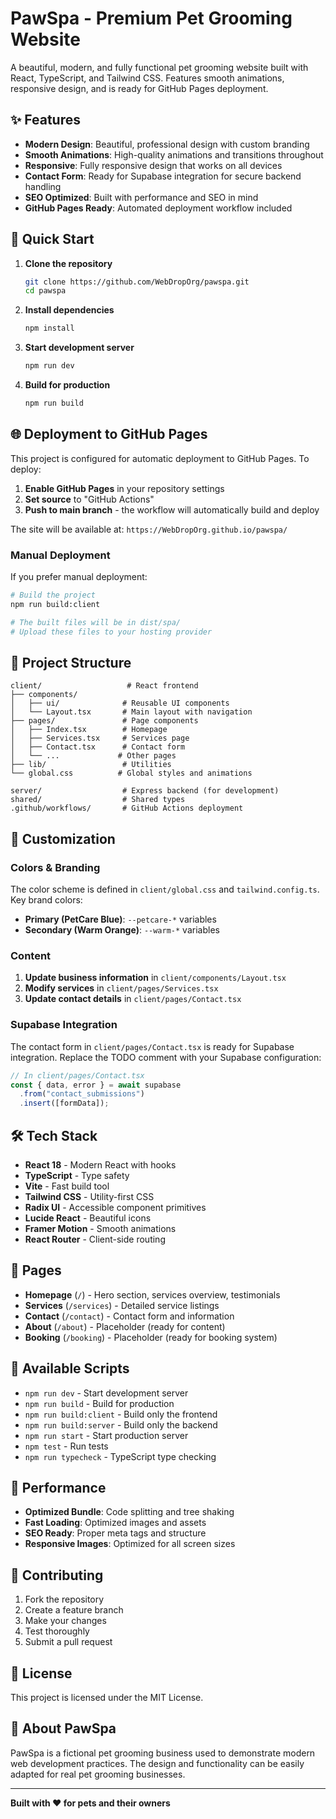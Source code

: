 # PawSpa - Premium Pet Grooming Website

A beautiful, modern, and fully functional pet grooming website built with React, TypeScript, and Tailwind CSS. Features smooth animations, responsive design, and is ready for GitHub Pages deployment.

## ✨ Features

- **Modern Design**: Beautiful, professional design with custom branding
- **Smooth Animations**: High-quality animations and transitions throughout
- **Responsive**: Fully responsive design that works on all devices
- **Contact Form**: Ready for Supabase integration for secure backend handling
- **SEO Optimized**: Built with performance and SEO in mind
- **GitHub Pages Ready**: Automated deployment workflow included

## 🚀 Quick Start

1. **Clone the repository**

   ```bash
   git clone https://github.com/WebDropOrg/pawspa.git
   cd pawspa
   ```

2. **Install dependencies**

   ```bash
   npm install
   ```

3. **Start development server**

   ```bash
   npm run dev
   ```

4. **Build for production**
   ```bash
   npm run build
   ```

## 🌐 Deployment to GitHub Pages

This project is configured for automatic deployment to GitHub Pages. To deploy:

1. **Enable GitHub Pages** in your repository settings
2. **Set source** to "GitHub Actions"
3. **Push to main branch** - the workflow will automatically build and deploy

The site will be available at: `https://WebDropOrg.github.io/pawspa/`

### Manual Deployment

If you prefer manual deployment:

```bash
# Build the project
npm run build:client

# The built files will be in dist/spa/
# Upload these files to your hosting provider
```

## 📂 Project Structure

```
client/                   # React frontend
├── components/
│   ├── ui/              # Reusable UI components
│   └── Layout.tsx       # Main layout with navigation
├── pages/               # Page components
│   ├── Index.tsx        # Homepage
│   ├── Services.tsx     # Services page
│   ├── Contact.tsx      # Contact form
│   └── ...             # Other pages
├── lib/                 # Utilities
└── global.css          # Global styles and animations

server/                  # Express backend (for development)
shared/                  # Shared types
.github/workflows/       # GitHub Actions deployment
```

## 🎨 Customization

### Colors & Branding

The color scheme is defined in `client/global.css` and `tailwind.config.ts`. Key brand colors:

- **Primary (PetCare Blue)**: `--petcare-*` variables
- **Secondary (Warm Orange)**: `--warm-*` variables

### Content

1. **Update business information** in `client/components/Layout.tsx`
2. **Modify services** in `client/pages/Services.tsx`
3. **Update contact details** in `client/pages/Contact.tsx`

### Supabase Integration

The contact form in `client/pages/Contact.tsx` is ready for Supabase integration. Replace the TODO comment with your Supabase configuration:

```typescript
// In client/pages/Contact.tsx
const { data, error } = await supabase
  .from("contact_submissions")
  .insert([formData]);
```

## 🛠 Tech Stack

- **React 18** - Modern React with hooks
- **TypeScript** - Type safety
- **Vite** - Fast build tool
- **Tailwind CSS** - Utility-first CSS
- **Radix UI** - Accessible component primitives
- **Lucide React** - Beautiful icons
- **Framer Motion** - Smooth animations
- **React Router** - Client-side routing

## 📱 Pages

- **Homepage** (`/`) - Hero section, services overview, testimonials
- **Services** (`/services`) - Detailed service listings
- **Contact** (`/contact`) - Contact form and information
- **About** (`/about`) - Placeholder (ready for content)
- **Booking** (`/booking`) - Placeholder (ready for booking system)

## 🔧 Available Scripts

- `npm run dev` - Start development server
- `npm run build` - Build for production
- `npm run build:client` - Build only the frontend
- `npm run build:server` - Build only the backend
- `npm run start` - Start production server
- `npm test` - Run tests
- `npm run typecheck` - TypeScript type checking

## 🎯 Performance

- **Optimized Bundle**: Code splitting and tree shaking
- **Fast Loading**: Optimized images and assets
- **SEO Ready**: Proper meta tags and structure
- **Responsive Images**: Optimized for all screen sizes

## 🤝 Contributing

1. Fork the repository
2. Create a feature branch
3. Make your changes
4. Test thoroughly
5. Submit a pull request

## 📄 License

This project is licensed under the MIT License.

## 🐾 About PawSpa

PawSpa is a fictional pet grooming business used to demonstrate modern web development practices. The design and functionality can be easily adapted for real pet grooming businesses.

---

**Built with ❤️ for pets and their owners**

